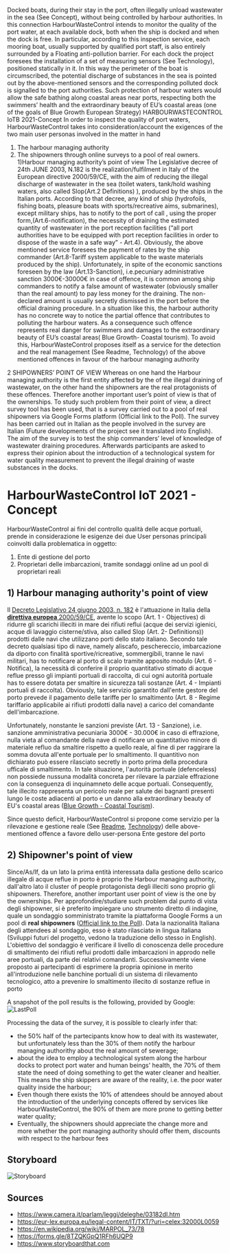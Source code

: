 Docked boats, during their stay in the port, often illegally unload  wastewater in the sea (See Concept), without being controlled by harbour authorities. In this connection HarbourWasteControl intends to monitor the quality of the port water, at each available dock, both when the ship is docked and when the dock is free. In particular,  according to this inspection service, each mooring boat, usually supported by qualified port staff, is also entirely surrounded by a Floating anti-pollution barrier. For each dock the project foresees the installation of a set of measuring sensors (See Technology), positioned statically in it. In this way the perimeter of the boat is  circumscribed,  the potential discharge of substances in the sea is pointed out by the above-mentioned sensors and the corresponding polluted dock is signalled to the port authorities. Such protection of harbour waters would allow the safe bathing along coastal areas near ports, respecting both the swimmers’ health and the extraordinary beauty of EU’s coastal areas (one of the goals of Blue Growth European Strategy)
HARBOURWASTECONTROL IoTB 2021-Concept
In order to inspect the quality of port waters, HarbourWasteControl takes into consideration/account the exigences of the two main user personas involved in the matter in hand
1)	The harbour managing authority
2)	The shipowners through online surveys to a pool of real owners.
1)Harbour managing authority’s point of view
The Legislative decree of 24th  JUNE 2003, N.182 is the realization/fulfilment in Italy of the European  directive 2000/59/CE, with the aim of reducing the illegal discharge of wastewater in the sea (toilet waters, tank/hold washing waters, also called Slop(Art.2 Definitions) ), produced by the ships in the Italian ports. According to that decree, any kind of ship (hydrofoils, fishing boats, pleasure boats with sports/recreative aims, submarines), except military ships, has to notify to the port of call , using the proper form,(Art.6-notification), the necessity of draining the estimated quantity of wastewater in the port reception facilities (“all port authorities have to be equipped with port reception facilities in order to dispose of the waste in a safe way” - Art.4). Obviously, the above mentioned service foresees the payment of rates  by the ship commander  (Art.8-Tariff system applicable to the waste materials produced by the ship).
Unfortunately, in spite of the economic sanctions foreseen by the law (Art.13-Sanction), i.e.pecuniary administrative sanction 3000€-30000€ in case of offence,  it is common among ship commanders to notify a false amount of wastewater (obviously smaller than the real amount) to pay less money for the draining. The non-declared amount is usually secretly dismissed in the port before the official draining procedure. In a situation like this, the harbour authority has no concrete way to notice the partial offence that contributes to polluting the harbour waters. As a consequence such offence represents  real danger for swimmers and  damages to the extraordinary beauty of EU’s coastal areas( Blue Growth- Coastal tourism).
To avoid this, HarbourWasteControl proposes itself as a service for the detection and the real management (See Readme, Technology) of the above mentioned offences in favour of the harbour managing authority


2 SHIPOWNERS’ POINT OF VIEW
Whereas on one hand the Harbour managing authority is the first entity affected by the of the illegal draining of  wastewater, on the other hand the shipowners are the real protagonists of these offences. Therefore another important user’s point of view is that of the ownerships. 
To study such problem from their point of view, a direct survey tool has been used, that is a survey carried out to a pool of real shipowners via Google  Forms platform (Official link to the Poll). The survey has been carried out in Italian as the people involved in the survey are Italian (Future developments of the project see it translated into English). The aim of the survey is to test the ship commanders’ level of knowledge of wastewater draining procedures. Afterwards participants are asked to express their opinion about the introduction of a technological system for water quality measurement to prevent the illegal draining of waste substances in the docks.


# HarbourWasteControl IoT 2021 - Concept

HarbourWasteControl ai fini del controllo qualità delle acque portuali, prende in considerazione le esigenze dei due User personas principali coinvolti dalla problematica in oggetto:
1. Ente di gestione del porto 
2. Proprietari delle imbarcazioni, tramite sondaggi online ad un pool di proprietari reali  

## 1) Harbour managing authority's point of view
Il [Decreto Legislativo 24 giugno 2003, n. 182](https://www.camera.it/parlam/leggi/deleghe/03182dl.htm) è l'attuazione in Italia della [**direttiva europea** 2000/59/CE](https://eur-lex.europa.eu/legal-content/IT/TXT/?uri=celex:32000L0059), avente lo scopo (Art. 1 - Objectives) di ridurre gli scarichi illeciti in mare dei rifiuti reflui (acque dei servizi igienici, acque di lavaggio cisterne/stiva, also called Slop (Art. 2- Definitions)) prodotti dalle navi che utilizzano porti dello stato italiano. 
Secondo tale decreto qualsiasi tipo di nave, namely aliscafo, peschereccio, imbarcazione da diporto con finalità sportive/ricreative, sommergibili, tranne le navi militari, has to notificare al porto di scalo tramite apposito modulo (Art. 6 - Notifica), la necessità di conferire il proprio quantitativo stimato di acque reflue presso gli impianti portuali di raccolta, di cui ogni autorità portuale has to essere dotata per smaltire in sicurezza tali sostanze (Art. 4 - Impianti portuali di raccolta). Obviously, tale servizio garantito dall'ente gestore del porto prevede il pagamento delle tariffe per lo smaltimento (Art. 8 - Regime tariffario applicabile ai rifiuti prodotti dalla nave) a carico del comandante dell'imbarcazione. 

Unfortunately, nonstante le sanzioni previste (Art. 13 - Sanzione), i.e. sanzione amministrativa pecuniaria 3000€ - 30.000€ in caso di effrazione, nulla vieta al comandante della nave di notificare un quantitativo minore di materiale refluo da smaltire rispetto a quello reale, al fine di per raggirare la somma dovuta all'ente portuale per lo smaltimento. Il quantitivo non dichiarato può essere rilasciato secretly in porto prima della procedura ufficale di smaltimento.
In tale situazione, l'autorità portuale (defenceless) non possiede nussuna modalità concreta per rilevare la parziale effrazione con la conseguenza di inquinamneto delle acque portuali. Consequently, tale illecito rappresenta un pericolo reale per salute dei bagnanti presenti lungo le coste adiacenti al porto e un danno alla extraordinary beauty of EU's coastal areas ([Blue Growth - Coastal Tourism](https://ec.europa.eu/maritimeaffairs/policy/coastal_tourism)). 

Since questo deficit, HarbourWasteControl si propone come servizio per la rilevazione e gestione reale (See [Readme](/README.md), [Technology](/Technology.md)) delle above-mentioned offence a favore dello user-persona Ente gestore del porto 

## 2) Shipowner's point of view
Since/As/If, da un lato la prima entità interessata dalla gestione dello scarico illegale di acque reflue in porto è proprio the Harbour managing authority, dall'altro lato il cluster of people protagonista degli illeciti sono proprio gli shipowners. Therefore, another important user point of view is the one by the ownerships.
Per approfondire/studiare such problem dal punto di vista degli shipowner, si è preferito impiegare uno strumento diretto di indagine, quale un sondaggio somministrato tramite la piattaforma Google Forms a un pool di **real shipowners** ([Official link to the Poll](https://forms.gle/8TZQKGpQ1RFh6UQP9)). Data la nazionalità Italiana degli attendees al sondaggio, esso è stato rilasciato in lingua italiana (Sviluppi futuri del progetto, vedono la traduzione dello stesso in English). 
L'obiettivo del sondaggio è verificare il livello di conoscenza delle procedure di smaltimento dei rifiuti reflui prodotti dalle imbarcazioni in approdo nelle aree portuali, da parte dei relativi comandanti. Successivamente viene proposto ai partecipanti di esprimere la propria opinione in merito all'introduzione nelle banchine portuali di un sistema di rilevamento tecnologico, atto a prevenire lo smaltimento illecito di sostanze reflue in porto

A snapshot of the poll results is the following, provided by Google:
![LastPoll](/Picture/ShipOwners-Poll.png)

Processing the data of the survey, it is possible to clearly infer that: 
* the 50% half of the partecipants know how to deal with its wastewater, but unfortunately less than the 30% of them notify the harbour managing authorithy about the real amount of sewerage;
* about the idea to employ a technological system along the harbour docks to protect port water and human beings' health, the 70% of them state the need of doing something to get the water cleaner and healtier. This means the ship skippers are aware of the reality, i.e. the poor water quality inside the harbour;
* Even though there exists the 10% of attendees should be annoyed about the introduction of the underlying concepts offered by services like HarbourWasteControl, the 90% of them are more prone to getting better water quality;
* Eventually, the shipowners should appreciate the change more and more whether the port managing authority should offer them, discounts with respect to the harbour fees

## Storyboard

![Storyboard](/Picture/Storyboard-Complete.png)


## Sources
- https://www.camera.it/parlam/leggi/deleghe/03182dl.htm
- https://eur-lex.europa.eu/legal-content/IT/TXT/?uri=celex:32000L0059
- https://en.wikipedia.org/wiki/MARPOL_73/78
- https://forms.gle/8TZQKGpQ1RFh6UQP9
- https://www.storyboardthat.com
